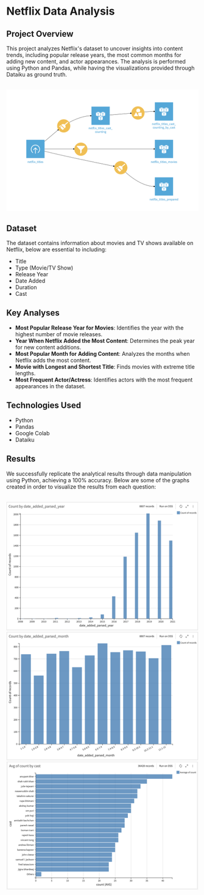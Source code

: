 # Netflix Data Analysis

## Project Overview
This project analyzes Netflix's dataset to uncover insights into content trends, including popular release years, the most common months for adding new content, and actor appearances. The analysis is performed using Python and Pandas, while having the visualizations provided through Dataiku as ground truth.

<br/>
<img src='/sample/Workflow.png'>


## Dataset
The dataset contains information about movies and TV shows available on Netflix, below are essential to including:
- Title
- Type (Movie/TV Show)
- Release Year
- Date Added
- Duration
- Cast

## Key Analyses
- **Most Popular Release Year for Movies**: Identifies the year with the highest number of movie releases.
- **Year When Netflix Added the Most Content**: Determines the peak year for new content additions.
- **Most Popular Month for Adding Content**: Analyzes the months when Netflix adds the most content.
- **Movie with Longest and Shortest Title**: Finds movies with extreme title lengths.
- **Most Frequent Actor/Actress**: Identifies actors with the most frequent appearances in the dataset.

## Technologies Used
- Python
- Pandas
- Google Colab
- Dataiku

## Results
We successfully replicate the analytical results through data manipulation using Python, achieving a 100% accuracy. Below are some of the graphs created in order to visualize the results from each question:

<br/>
<img src='/sample/Graph1.png'>

<br/>
<img src='/sample/Graph2.png'>

<br/>
<img src='/sample/Graph3.png'>
